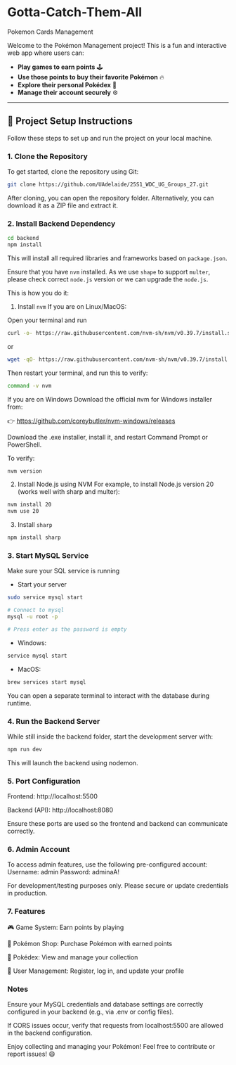 # Gotta-Catch-Them-All
Pokemon Cards Management

Welcome to the Pokémon Management project! This is a fun and interactive web app where users can:

* **Play games to earn points** 🕹️
* **Use those points to buy their favorite Pokémon** 🔥
* **Explore their personal Pokédex** 📘
* **Manage their account securely** ⚙️

---

## 🚀 Project Setup Instructions

Follow these steps to set up and run the project on your local machine.

### 1. Clone the Repository

To get started, clone the repository using Git:

```bash
git clone https://github.com/UAdelaide/25S1_WDC_UG_Groups_27.git
```
After cloning, you can open the repository folder. Alternatively, you can download it as a ZIP file and extract it.

### 2. Install Backend Dependency
```bash
cd backend
npm install
```
This will install all required libraries and frameworks based on `package.json`.

Ensure that you have `nvm` installed. As we use `shape` to support `multer`, please check correct `node.js` version or we can upgrade the `node.js`.

This is how you do it:
1. Install `nvm`
If you are on Linux/MacOS:

Open your terminal and run
```bash
curl -o- https://raw.githubusercontent.com/nvm-sh/nvm/v0.39.7/install.sh | bash
```
or
```bash
wget -qO- https://raw.githubusercontent.com/nvm-sh/nvm/v0.39.7/install.sh | bash
```

Then restart your terminal, and run this to verify:
```bash
command -v nvm
```

If you are on Windows
Download the official nvm for Windows installer from:

👉 https://github.com/coreybutler/nvm-windows/releases

Download the .exe installer, install it, and restart Command Prompt or PowerShell.

To verify:
```bash
nvm version
```

2. Install Node.js using NVM
For example, to install Node.js version 20 (works well with sharp and multer):

```bash
nvm install 20
nvm use 20
```

3. Install `sharp`
```bash
npm install sharp
```

### 3. Start MySQL Service
Make sure your SQL service is running
* Start your server
```bash
sudo service mysql start

# Connect to mysql
mysql -u root -p

# Press enter as the password is empty
```

* Windows:
```bash
service mysql start
```

* MacOS:
```bash
brew services start mysql
```
You can open a separate terminal to interact with the database during runtime.

### 4. Run the Backend Server
While still inside the backend folder, start the development server with:
```bash
npm run dev
```
This will launch the backend using nodemon.

### 5. Port Configuration
Frontend: http://localhost:5500

Backend (API): http://localhost:8080

Ensure these ports are used so the frontend and backend can communicate correctly.

### 6. Admin Account
To access admin features, use the following pre-configured account:
    Username: admin
    Password: adminaA!

For development/testing purposes only. Please secure or update credentials in production.

### 7.  Features
🎮 Game System: Earn points by playing

🛒 Pokémon Shop: Purchase Pokémon with earned points

📖 Pokédex: View and manage your collection

👤 User Management: Register, log in, and update your profile

### Notes
Ensure your MySQL credentials and database settings are correctly configured in your backend (e.g., via .env or config files).

If CORS issues occur, verify that requests from localhost:5500 are allowed in the backend configuration.

Enjoy collecting and managing your Pokémon!
Feel free to contribute or report issues! 😄